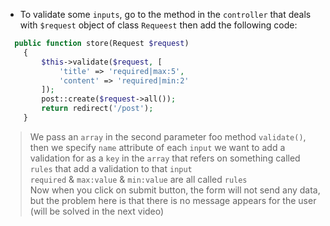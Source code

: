 - To validate some `inputs`, go to the method in the `controller`
  that deals with `$request` object of class `Requeest` then add the
  following code:

````php
  public function store(Request $request)
    {
        $this->validate($request, [
            'title' => 'required|max:5',
            'content' => 'required|min:2'
        ]);
        post::create($request->all());
        return redirect('/post');
    }
````

> We pass an `array` in the second parameter foo method `validate()`,
> then we specify `name` attribute of each `input` we want to add a validation for as
> a `key` in the `array` that refers on something called `rules` that add a validation to that `input` <br>
> `required` & `max:value` & `min:value` are all called `rules` <br>
> Now when you click on submit button, the form will not send any data, but the problem here is that there
> is no message appears for the user (will be solved in the next video) 
